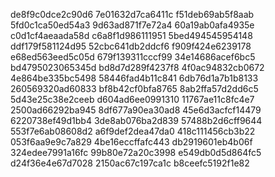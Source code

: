 de8f9c0dce2c90d6
7e01632d7ca6411c
f51deb69ab5f8aab
5fd0c1ca50ed54a3
9d63ad871f7e72a4
60a19ab0afa4935e
c0d1cf4aeaada58d
c6a8f1d986111951
5bed494545954148
ddf179f581124d95
52cbc641db2ddcf6
f909f424e6239178
e68ed563eed5c05d
679f139311cccf99
34e14686acef6bc5
bd4795023065345d
bd8d7d289f4237f8
4f0ac94832cb0672
4e864be335bc5498
58446fad4b11c841
6db76d1a7b1b8133
260569320ad60833
bf8b42cf0bfa8765
8ab2ffa57d2dd6c5
5d43e25c38e2ceeb
d604ad6ee0991310
11767ae11c8fc4e7
2500ad66292ba945
8df677a90ea30ad8
45e6d3acfcf14479
6220738ef49d1bb4
3de8ab076ba2d839
57488b2d6cff9644
553f7e6ab08608d2
a6f9def2dea47da0
418c111456cb3b22
053f6aa9e9c7a829
4be16eccffafc443
db2919601eb4b06f
324edee7991a16fc
99b80e72a20c3998
e549db0d5d864fc5
d24f36e4e67d7028
2150ac67c197ca1c
b8ceefc5192f1e82
